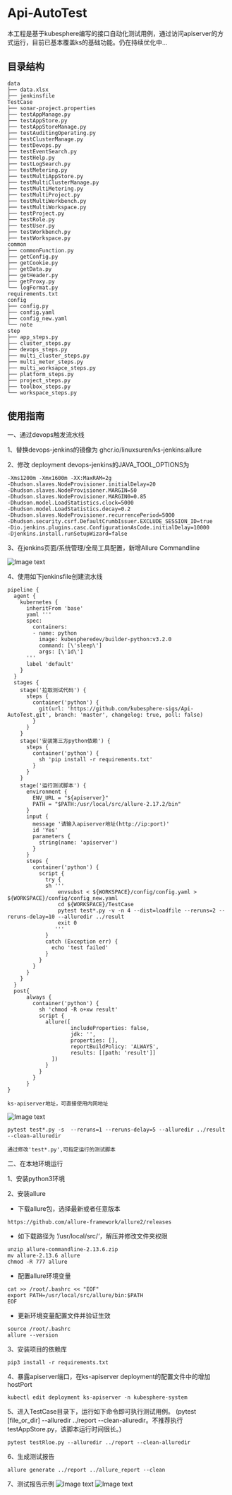 # Api-AutoTest
本工程是基于kubesphere编写的接口自动化测试用例，通过访问apiserver的方式运行，目前已基本覆盖ks的基础功能。仍在持续优化中...
## 目录结构

```
data
├── data.xlsx
├── jenkinsfile
TestCase
├── sonar-project.properties
├── testAppManage.py
├── testAppStore.py
├── testAppStoreManage.py
├── testAuditingOperating.py
├── testClusterManage.py
├── testDevops.py
├── testEventSearch.py
├── testHelp.py
├── testLogSearch.py
├── testMetering.py
├── testMultiAppStore.py
├── testMultiClusterManage.py
├── testMultiMetering.py
├── testMultiProject.py
├── testMultiWorkbench.py
├── testMultiWorkspace.py
├── testProject.py
├── testRole.py
├── testUser.py
├── testWorkbench.py
├── testWorkspace.py
common
├── commonFunction.py
├── getConfig.py
├── getCookie.py
├── getData.py
├── getHeader.py
├── getProxy.py
└── logFormat.py
requirements.txt 
config
├── config.py
├── config.yaml
├── config_new.yaml
└── note
step
├── app_steps.py
├── cluster_steps.py
├── devops_steps.py
├── multi_cluster_steps.py
├── multi_meter_steps.py
├── multi_worksapce_steps.py
├── platform_steps.py
├── project_steps.py
├── toolbox_steps.py
└── workspace_steps.py
``` 

## 使用指南
一、通过devops触发流水线

1、替换devops-jenkins的镜像为 ghcr.io/linuxsuren/ks-jenkins:allure

2、修改 deployment devops-jenkins的JAVA_TOOL_OPTIONS为
```
-Xms1200m -Xmx1600m -XX:MaxRAM=2g
-Dhudson.slaves.NodeProvisioner.initialDelay=20
-Dhudson.slaves.NodeProvisioner.MARGIN=50
-Dhudson.slaves.NodeProvisioner.MARGIN0=0.85
-Dhudson.model.LoadStatistics.clock=5000
-Dhudson.model.LoadStatistics.decay=0.2
-Dhudson.slaves.NodeProvisioner.recurrencePeriod=5000
-Dhudson.security.csrf.DefaultCrumbIssuer.EXCLUDE_SESSION_ID=true
-Dio.jenkins.plugins.casc.ConfigurationAsCode.initialDelay=10000
-Djenkins.install.runSetupWizard=false
```
3、在jenkins页面/系统管理/全局工具配置，新增Allure Commandline

![Image text](https://github.com/kubesphere-sigs/Api-Autotest/blob/master/data/photo/4.png)

4、使用如下jenkinsfile创建流水线
```
pipeline {
  agent {
    kubernetes {
      inheritFrom 'base'
      yaml '''
      spec:
        containers:
        - name: python
          image: kubespheredev/builder-python:v3.2.0
          command: [\'sleep\']
          args: [\'1d\']
      '''
      label 'default'
    }
  }
  stages {
    stage('拉取测试代码') {
      steps {
        container('python') {
          git(url: 'https://github.com/kubesphere-sigs/Api-AutoTest.git', branch: 'master', changelog: true, poll: false)
        }
      }
    }
    stage('安装第三方python依赖') {
      steps {
        container('python') {
          sh 'pip install -r requirements.txt'
        }
      }
    }
    stage('运行测试脚本') {
      environment {
        ENV_URL = "${apiserver}"
        PATH = "$PATH:/usr/local/src/allure-2.17.2/bin"
      }
      input {
        message '请输入apiserver地址(http://ip:port)'
        id 'Yes'
        parameters {
          string(name: 'apiserver')
        }
      }
      steps {
        container('python') {
          script {
            try {
            sh '''
                envsubst < ${WORKSPACE}/config/config.yaml > ${WORKSPACE}/config/config_new.yaml
                cd ${WORKSPACE}/TestCase
                pytest test*.py -v -n 4 --dist=loadfile --reruns=2 --reruns-delay=10 --alluredir ../result
                exit 0
               '''
            }
            catch (Exception err) {
              echo 'test failed'
            }
          }
        }
      }
    }
  }
  post{
      always {
        container('python') {
          sh 'chmod -R o+xw result'
          script {
            allure([
                    includeProperties: false,
                    jdk: '',
                    properties: [],
                    reportBuildPolicy: 'ALWAYS',
                    results: [[path: 'result']]
              ])
            }
          }
        }
      }
}
```
```
ks-apiserver地址，可直接使用内网地址
```
![Image text](https://github.com/kubesphere-sigs/Api-Autotest/blob/master/data/photo/3.png)


```
pytest test*.py -s  --reruns=1 --reruns-delay=5 --alluredir ../result --clean-alluredir

通过修改'test*.py',可指定运行的测试脚本
```


二、在本地环境运行

1、安装python3环境

2、安装allure 
- 下载allure包，选择最新或者任意版本
```
https://github.com/allure-framework/allure2/releases
```
- 如下载路径为 ’/usr/local/src/‘，解压并修改文件夹权限
```
unzip allure-commandline-2.13.6.zip
mv allure-2.13.6 allure
chmod -R 777 allure
```
- 配置allure环境变量
```
cat >> /root/.bashrc << "EOF" 
export PATH=/usr/local/src/allure/bin:$PATH 
EOF
```
- 更新环境变量配置文件并验证生效
```
source /root/.bashrc
allure --version
```
3、安装项目的依赖库
```
pip3 install -r requirements.txt
```
4、暴露apiserver端口，在ks-apiserver deployment的配置文件中的增加hostPort
```
kubectl edit deployment ks-apiserver -n kubesphere-system
``` 
5、进入TestCase目录下，运行如下命令即可执行测试用例。
(pytest [file_or_dir] --alluredir ../report --clean-alluredir。不推荐执行testAppStore.py，该脚本运行时间很长。)
```
pytest testRloe.py --alluredir ../report --clean-alluredir
```
6、生成测试报告
```
allure generate ../report ../allure_report --clean
```
7、测试报告示例
![Image text](https://github.com/kubesphere-sigs/Api-Autotest/blob/master/data/photo/1.png)
![Image text](https://github.com/kubesphere-sigs/Api-Autotest/blob/master/data/photo/2.png)


